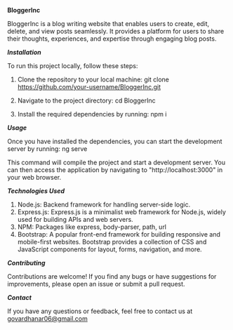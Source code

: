 ****BloggerInc****

BloggerInc is a blog writing website that enables users to create, edit, delete, and view posts seamlessly. It provides a platform for users to share their thoughts, experiences, and expertise through engaging blog posts.

***Installation***

To run this project locally, follow these steps:

1. Clone the repository to your local machine:
git clone https://github.com/your-username/BloggerInc.git

2. Navigate to the project directory:
cd BloggerInc

3. Install the required dependencies by running:
npm i

***Usage***

Once you have installed the dependencies, you can start the development server by running:
ng serve

This command will compile the project and start a development server. You can then access the application by navigating to "http://localhost:3000" in your web browser.

***Technologies Used***

1. Node.js: Backend framework for handling server-side logic.
2. Express.js: Express.js is a minimalist web framework for Node.js, widely used for building APIs and web servers.
3. NPM: Packages like express, body-parser, path, url
4. Bootstrap: A popular front-end framework for building responsive and mobile-first websites. Bootstrap provides a collection of CSS and JavaScript components for layout, forms, navigation, and more.

***Contributing***

Contributions are welcome! If you find any bugs or have suggestions for improvements, please open an issue or submit a pull request.

***Contact***

If you have any questions or feedback, feel free to contact us at govardhanar06@gmail.com

